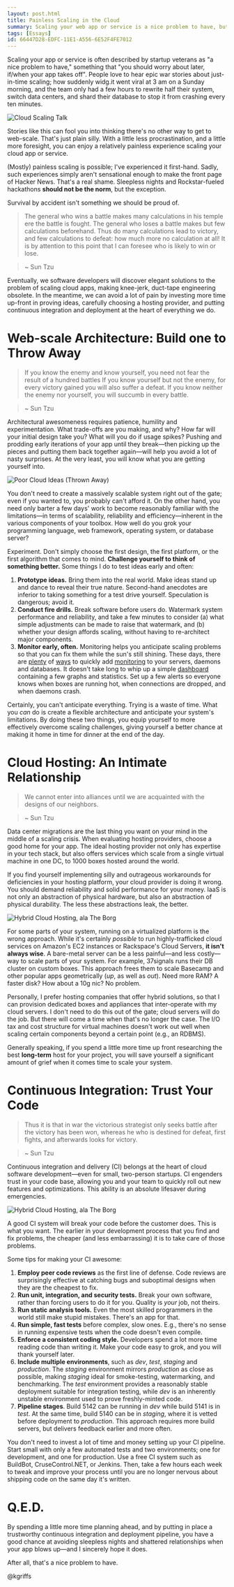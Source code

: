 ```yaml
---
layout: post.html
title: Painless Scaling in the Cloud
summary: Scaling your web app or service is a nice problem to have, but just because you may never need to do it, doesn't mean you shouldn't plan for it.
tags: [Essays]
id: 66447D28-EDFC-11E1-A556-6E52F4FE7012
---
```


Scaling your app or service is often described by startup veterans as "a nice problem to have," something that "you should worry about later, if/when your app takes off". People love to hear epic war stories about just-in-time scaling; how suddenly widg.it went viral at 3 am on a Sunday morning, and the team only had a few hours to rewrite half their system, switch data centers, and shard their database to stop it from crashing every ten minutes.

<img src="/assets/images/cloud-scaling-talk.png" alt="Cloud Scaling Talk" />

Stories like this can fool you into thinking there's no other way to get to web-scale. That's just plain silly. With a little less procrastination, and a little more foresight, you can enjoy a relatively painless experience scaling your cloud app or service.

(Mostly) painless scaling is possible; I've experienced it first-hand. Sadly, such experiences simply aren't sensational enough to make the front page of Hacker News. That's a real shame. Sleepless nights and Rockstar-fueled hackathons **should not be the norm**, but the exception. 

Survival by accident isn't something we should be proud of. 

> The general who wins a battle makes many calculations in his temple ere the battle is fought. The general who loses a battle makes but few calculations beforehand. Thus do many calculations lead to victory, and few calculations to defeat: how much more no calculation at all! It is by attention to this point that I can foresee who is likely to win or lose.

> ~ Sun Tzu 

Eventually, we software developers will discover elegant solutions to the problem of scaling cloud apps, making knee-jerk, duct-tape engineering obsolete. In the meantime, we can avoid a lot of pain by investing more time up-front in proving ideas, carefully choosing a hosting provider, and putting continuous integration and deployment at the heart of everything we do.

# Web-scale Architecture: Build one to Throw Away

> If you know the enemy and know yourself, you need not fear the result of a hundred battles If you know yourself but not the enemy, for every victory gained you will also suffer a defeat. If you know neither the enemy nor yourself, you will succumb in every battle.

> ~ Sun Tzu 

Architectural awesomeness requires patience, humility and experimentation. What trade-offs are you making, and why? How far will your initial design take you? What will you do if usage spikes? Pushing and prodding early iterations of your app until they break&mdash;then picking up the pieces and putting them back together again&mdash;will help you avoid a lot of nasty surprises. At the very least, you will know what you are getting yourself into.

<img class="left" src="/assets/images/poor-cloud-ideas.png" alt="Poor Cloud Ideas (Thrown Away)" />

You don't need to create a massively scalable system right out of the gate; even if you wanted to, you probably can't afford it. On the other hand, you need only barter a few days' work to become reasonably familiar with the limitations&mdash;in terms of scalability, reliability and efficiency&mdash;inherent in the various components of your toolbox. How well do you grok your programming language, web framework, operating system, or database server?

Experiment. Don't simply choose the first design, the first platform, or the first algorithm that comes to mind. **Challenge yourself to think of something better.** Some things I do to test ideas early and often:

  1. **Prototype ideas.** Bring them into the real world. Make ideas stand up and dance to reveal their true nature. Second-hand anecdotes are inferior to taking something for a test drive yourself. Speculation is dangerous; avoid it. 
  1. **Conduct fire drills.** Break software before users do. Watermark system performance and reliability, and take a few minutes to consider (a) what simple adjustments can be made to raise that watermark, and (b) whether your design affords scaling, without having to re-architect major components.
  1. **Monitor early, often.** Monitoring helps you anticipate scaling problems so that you can fix them while the sun's still shining. These days, there are [plenty][statsd] of [ways][cloud-monitoring] to quickly add [monitoring][cloud-watch] to your servers, daemons and databases. It doesn't take long to whip up a simple [dashboard][graphite] containing a few graphs and statistics. Set up a few alerts so everyone knows when boxes are running hot, when connections are dropped, and when daemons crash.

[statsd]: https://github.com/etsy/statsd
[cloud-monitoring]: http://www.rackspace.com/cloud/public/monitoring/
[cloud-watch]: http://aws.amazon.com/cloudwatch/
[graphite]: http://graphite.wikidot.com/


Certainly, you can't anticipate everything. Trying is a waste of time. What you *can* do is create a flexible architecture and anticipate your system's limitations. By doing these two things, you equip yourself to more effectively overcome scaling challenges, giving yourself a better chance at making it home in time for dinner at the end of the day.

# Cloud Hosting: An Intimate Relationship

> We cannot enter into alliances until we are acquainted with the designs of our neighbors.

> ~ Sun Tzu

Data center migrations are the last thing you want on your mind in the middle of a scaling crisis. When evaluating hosting providers, choose a good home for your app. The ideal hosting provider not only has expertise in your tech stack, but also offers services which scale from a single virtual machine in one DC, to 1000 boxes hosted around the world.

If you find yourself implementing silly and outrageous workarounds for deficiencies in your hosting platform, your cloud provider is doing it wrong. You should demand reliability and solid performance for your money. IaaS is not only an abstraction of physical hardware, but also an abstraction of physical durability. The less these abstractions leak, the better.

<img src="/assets/images/cloud-borg.png" alt="Hybrid Cloud Hosting, ala The Borg" />

For some parts of your system, running on a virtualized platform is the wrong approach. While it's certainly *possible* to run highly-trafficked cloud services on Amazon's EC2 instances or Rackspace's Cloud Servers, **it isn't always wise**. A bare-metal server can be a less painful&mdash;and less costly&mdash;way to scale parts of your system. For example, 37signals runs their DB cluster on custom boxes. This approach frees them to scale Basecamp and other popular apps geometrically (*up*, as well as *out*). Need more RAM? A faster disk? How about a 10g nic? No problem.

Personally, I prefer hosting companies that offer hybrid solutions, so that I can provision dedicated boxes and appliances that inter-operate with my cloud servers. I don't need to do this out of the gate; cloud servers will do the job. But there will come a time when that's no longer the case. The I/O tax and cost structure for virtual machines doesn't work out well when scaling certain components beyond a certain point (e.g., an RDBMS).

Generally speaking, if you spend a little more time up front researching the best **long-term** host for your project, you will save yourself a significant amount of grief when it comes time to scale your system.

# Continuous Integration: Trust Your Code

> Thus it is that in war the victorious strategist only seeks battle after the victory has been won, whereas he who is destined for defeat, first fights, and afterwards looks for victory.

> ~ Sun Tzu

Continuous integration and delivery (CI) belongs at the heart of cloud software development&mdash;even for small, two-person startups. CI engenders trust in your code base, allowing you and your team to quickly roll out new features and optimizations. This ability is an absolute lifesaver during emergencies.

<img class="center" src="/assets/images/cloud-continuous-integration.png" alt="Hybrid Cloud Hosting, ala The Borg" />

A good CI system will break your code before the customer does. This is what you want. The earlier in your development process that you find and fix problems, the cheaper (and less embarrassing) it is to take care of those problems.

Some tips for making your CI awesome:

  1. **Employ peer code reviews** as the first line of defense. Code reviews are surprisingly effective at catching bugs and suboptimal designs when they are the cheapest to fix.
  1. **Run unit, integration, and security tests.** Break your own software, rather than forcing users to do it for you. Quality is *your* job, not theirs.
  1. **Run static analysis tools.** Even the most skilled programmers in the world still make stupid mistakes. There's an app for that.
  1. **Run simple, fast tests** before complex, slow ones. E.g., there's no sense in running expensive tests when the code doesn't even compile.
  1. **Enforce a consistent coding style.** Developers spend a lot more time reading code than writing it. Make your code easy to grok, and you will thank yourself later.
  1. **Include multiple environments**, such as *dev*, *test*, *staging* and *production*. The *staging* environment mirrors *production* as close as possible, making *staging* ideal for smoke-testing, watermarking, and benchmarking. The *test* environment provides a reasonably stable deployment suitable for integration testing, while *dev* is an inherently unstable environment used to prove freshly-minted code.
  1. **Pipeline stages**. Build 5142 can be running in *dev* while build 5141 is in *test*. At the same time, build 5140 can be in *staging*, where it is vetted before deployment to *production*. This approach requires more build servers, but delivers feedback earlier and more often.

You don't need to invest a lot of time and money setting up your CI pipeline. Start small with only a few automated tests and two environments; one for development, and one for production. Use a free CI system such as BuildBot, CruseControl.NET, or Jenkins. Then, take a few hours each week to tweak and improve your process until you are no longer nervous about shipping code on the same day it's written.

# Q.E.D.

By spending a little more time planning ahead, and by putting in place a trustworthy continuous integration and deployment pipeline, you have a good chance at avoiding sleepless nights and shattered relationships when your app blows up&mdash;and I sincerely hope it does.

After all, that's a nice problem to have.

@kgriffs

